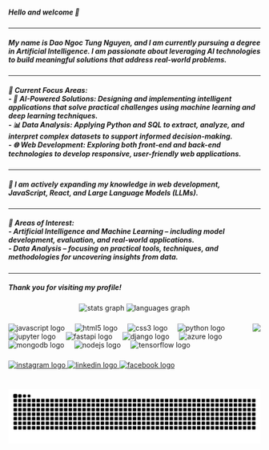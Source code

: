 <h5 align="left">Hello and welcome 👋</h5>

---

<h5 align="left">My name is Dao Ngoc Tung Nguyen, and I am currently pursuing a degree in Artificial Intelligence. I am passionate about leveraging AI technologies to build meaningful solutions that address real-world problems.</h5>

---

<h5 align="left">🔭 Current Focus Areas:<br>- 🚀 AI-Powered Solutions: Designing and implementing intelligent applications that solve practical challenges using machine learning and deep learning techniques.  <br>- 📊 Data Analysis: Applying Python and SQL to extract, analyze, and interpret complex datasets to support informed decision-making.  <br>- 🌐 Web Development: Exploring both front-end and back-end technologies to develop responsive, user-friendly web applications.</h5>

---

<h5 align="left">🌱 I am actively expanding my knowledge in web development, JavaScript, React, and Large Language Models (LLMs).</h5>

---

<h5 align="left">💬 Areas of Interest:<br>- Artificial Intelligence and Machine Learning – including model development, evaluation, and real-world applications.  <br>- Data Analysis – focusing on practical tools, techniques, and methodologies for uncovering insights from data.</h5>

---

<h5 align="left">Thank you for visiting my profile!</h5>

###

<div align="center">
  <img src="https://github-readme-stats.vercel.app/api?username=MilkyVic&hide_title=false&hide_rank=false&show_icons=true&include_all_commits=true&count_private=true&disable_animations=false&theme=dracula&locale=en&hide_border=false" height="150" alt="stats graph"  />
  <img src="https://github-readme-stats.vercel.app/api/top-langs?username=MilkyVic&locale=en&hide_title=false&layout=compact&card_width=320&langs_count=5&theme=dracula&hide_border=false" height="150" alt="languages graph"  />
</div>

###

<img align="right" height="130" src="https://media.giphy.com/media/rCByhKpqKDZErtLDzm/giphy.gif?cid=ecf05e47k386yvf1ckzw5wbb0hu9ac9x19hf0le1h2ibql1r&ep=v1_gifs_search&rid=giphy.gif&ct=g"  />

###

<div align="left">
  <img src="https://cdn.jsdelivr.net/gh/devicons/devicon/icons/javascript/javascript-original.svg" height="30" alt="javascript logo"  />
  <img width="12" />
  <img src="https://cdn.jsdelivr.net/gh/devicons/devicon/icons/html5/html5-original.svg" height="30" alt="html5 logo"  />
  <img width="12" />
  <img src="https://cdn.jsdelivr.net/gh/devicons/devicon/icons/css3/css3-original.svg" height="30" alt="css3 logo"  />
  <img width="12" />
  <img src="https://cdn.jsdelivr.net/gh/devicons/devicon/icons/python/python-original.svg" height="30" alt="python logo"  />
  <img width="12" />
  <img src="https://cdn.jsdelivr.net/gh/devicons/devicon/icons/jupyter/jupyter-original.svg" height="30" alt="jupyter logo"  />
  <img width="12" />
  <img src="https://cdn.jsdelivr.net/gh/devicons/devicon/icons/fastapi/fastapi-original.svg" height="30" alt="fastapi logo"  />
  <img width="12" />
  <img src="https://cdn.jsdelivr.net/gh/devicons/devicon/icons/django/django-plain.svg" height="30" alt="django logo"  />
  <img width="12" />
  <img src="https://cdn.jsdelivr.net/gh/devicons/devicon/icons/azure/azure-original.svg" height="30" alt="azure logo"  />
  <img width="12" />
  <img src="https://cdn.jsdelivr.net/gh/devicons/devicon/icons/mongodb/mongodb-original.svg" height="30" alt="mongodb logo"  />
  <img width="12" />
  <img src="https://cdn.jsdelivr.net/gh/devicons/devicon/icons/nodejs/nodejs-original.svg" height="30" alt="nodejs logo"  />
  <img width="12" />
  <img src="https://cdn.jsdelivr.net/gh/devicons/devicon/icons/tensorflow/tensorflow-original.svg" height="30" alt="tensorflow logo"  />
</div>

###

<div align="left">
  <a href="https://www.instagram.com/vicvic_peach/" target="_blank">
    <img src="https://img.shields.io/static/v1?message=Instagram&logo=instagram&label=&color=E4405F&logoColor=white&labelColor=&style=for-the-badge" height="35" alt="instagram logo"  />
  </a>
  <a href="https://www.linkedin.com/in/daongoctungnguyen/" target="_blank">
    <img src="https://img.shields.io/static/v1?message=LinkedIn&logo=linkedin&label=&color=0077B5&logoColor=white&labelColor=&style=for-the-badge" height="35" alt="linkedin logo"  />
  </a>
  <a href="https://www.facebook.com/maquan.tahoa.3/" target="_blank">
    <img src="https://img.shields.io/static/v1?message=Facebook&logo=facebook&label=&color=1877F2&logoColor=white&labelColor=&style=for-the-badge" height="35" alt="facebook logo"  />
  </a>
</div>

###

<br clear="both">

<img src="https://raw.githubusercontent.com/MilkyVic/MilkyVic/output/snake.svg" alt="Snake animation" />

###


